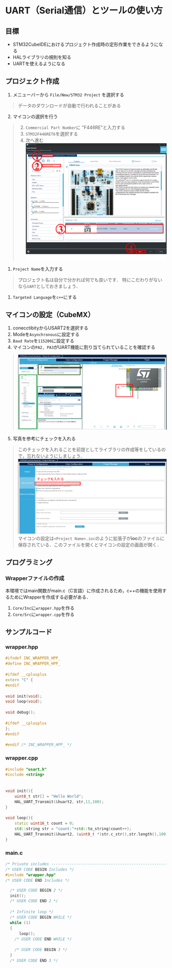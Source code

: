 # UART（Serial通信）とツールの使い方
## 目標
- STM32CubeIDEにおけるプロジェクト作成時の定形作業をできるようになる
- HALライブラリの規則を知る
- UARTを使えるようになる

## プロジェクト作成
1. メニューバーから `File/New/STM32 Project` を選択する
>データのダウンロードが自動で行われることがある
2. マイコンの選択を行う
>   2. `Commercial Part Number`に "F446RE"と入力する
>   3. `STM32F446RET6`を選択する
>   4. 次へ進む
>   ![](_res/environmentSetUp/Board-select.png)
1. `Project Name`を入力する
> プロジェクト名は自分で分かれば何でも良いです．
> 特にこだわりがないなら`UART`としておきましょう．
1. `Targeted Language`を`c++`にする

## マイコンの設定（CubeMX）
1. conecctibityからUSART2を選択する
2. Modeを`Asynchronous`に設定する
3. `Baud Rate`を`115200`に設定する
4. マイコンの`PA2, PA3`がUART機能に割り当てられていることを確認する
>![](_res/uart_cubeMX.png)
5. 写真を参考にチェックを入れる
>このチェックを入れることを前提としてライブラリの作成等をしているので，忘れないようにしましょう．
>![](_res/cubeMX_codeGenerator.png)
マイコンの設定は`<Project Name>.ioc`のように拡張子が**ioc**のファイルに保存されている．このファイルを開くとマイコンの設定の画面が開く．

## プログラミング
### Wrapperファイルの作成
本環境ではmain関数がmain.c（C言語）に作成されるため，c++の機能を使用するためにWrapperを作成する必要がある．
1. `Core/Inc`に`wrapper.hpp`を作る
2. `Core/Src`に`wrapper.cpp`を作る




## サンプルコード
### wrapper.hpp
```c++
#ifndef INC_WRAPPER_HPP_
#define INC_WRAPPER_HPP_

#ifdef __cplusplus
extern "C" {
#endif

void init(void);
void loop(void);

void debug();

#ifdef __cplusplus
};
#endif

#endif /* INC_WRAPPER_HPP_ */
```
### wrapper.cpp
```c++
#include "usart.h"
#include <string>


void init(){
	uint8_t str[] = "Hello World";
	HAL_UART_Transmit(&huart2, str,11,100);
}

void loop(){
	static uint16_t count = 0;
	std::string str = "count:"+std::to_string(count++);
	HAL_UART_Transmit(&huart2, (uint8_t *)str.c_str(),str.length(),100);
}
```

### main.c
```c
/* Private includes ----------------------------------------------------------*/
/* USER CODE BEGIN Includes */
#include "wrapper.hpp"
/* USER CODE END Includes */
```
```c
  /* USER CODE BEGIN 2 */
  init();
  /* USER CODE END 2 */

  /* Infinite loop */
  /* USER CODE BEGIN WHILE */
  while (1)
  {
	  loop();
    /* USER CODE END WHILE */

    /* USER CODE BEGIN 3 */
  }
  /* USER CODE END 3 */
```

